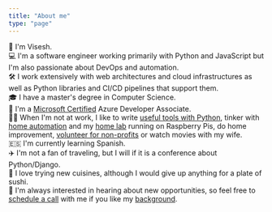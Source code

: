 ```yaml
---
title: "About me"
type: "page"
---
```


👋 I'm Visesh. \
💻 I'm a software engineer working primarily with Python and JavaScript but I'm also passionate about DevOps and automation. \
🛠️ I work extensively with web architectures and cloud infrastructures as well as Python libraries and CI/CD pipelines that support them. \
🎓 I have a master's degree in Computer Science. \
📜 I'm a [Microsoft Certified](https://www.linkedin.com/in/viseshprasad/details/certifications/) Azure Developer Associate. \
💆‍♂️ When I'm not at work, I like to write [useful tools with Python](https://github.com/viseshrp?tab=repositories&q=&type=&language=python&sort=),
tinker with [home automation](https://www.home-assistant.io/) and my [home lab](https://github.com/viseshrp/homelab)
running on Raspberry Pis, do home improvement, [volunteer for non-profits](https://www.linkedin.com/in/viseshprasad/details/volunteering-experiences/) or watch movies with my wife. \
🇪🇸 I'm currently learning Spanish. \
✈️ I'm not a fan of traveling, but I will if it is a conference about Python/Django. \
🍣 I love trying new cuisines, although I would give up anything for a plate of sushi. \
📧 I'm always interested in hearing about new opportunities, so feel free to [schedule a call](https://cal.viseshprasad.com/me) with me if you like my [background](https://drive.google.com/file/d/0B6KvjIoOCo4denFodnh2akItZFU/view?usp=sharing).
